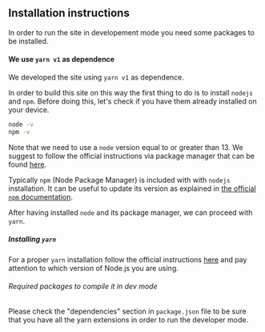 ## Installation instructions

In order to run the site in developement mode you need some packages to be installed.

#### We use `yarn v1` as dependence

We developed the site using `yarn v1` as dependence.

In order to build this site on this way the first thing to do is to install `nodejs` and
`npm`. Before doing this, let's check if you have them already installed on your device.

 ```bash
node -v
npm -v
 ```
  
Note that we need to use a `node` version equal to or greater than 13.
We suggest to follow the official instructions via package manager that can be
found [here](https://nodejs.org/en/download/package-manager/). 

Typically `npm` (Node Package Manager) is included with with `nodejs` installation.
It can be useful to update its version as explained in 
[the official `npm` documentation](https://docs.npmjs.com/downloading-and-installing-node-js-and-npm).

After having installed `node` and its package manager, we can proceed with `yarn`.


##### Installing `yarn`

For a proper `yarn` installation follow the official instructions [here](https://yarnpkg.com/getting-started/install)
and pay attention to which version of Node.js you are using.

###### Required packages to compile it in dev mode

Please check the "dependencies" section in `package.json` file to be sure that you
have all the yarn extensions in order to run the developer mode.
